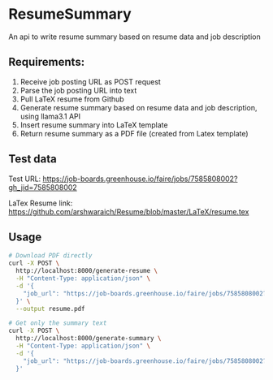 # ResumeSummary
 An api to write resume summary based on resume data and job description

## Requirements:

1. Receive job posting URL as POST request
2. Parse the job posting URL into text
3. Pull LaTeX resume from Github
4. Generate resume summary based on resume data and job description, using llama3.1 API
5. Insert resume summary into LaTeX template
6. Return resume summary as a PDF file (created from Latex template)


## Test data

Test URL: https://job-boards.greenhouse.io/faire/jobs/7585808002?gh_jid=7585808002

LaTex Resume link: https://github.com/arshwaraich/Resume/blob/master/LaTeX/resume.tex

## Usage

```bash
# Download PDF directly
curl -X POST \
  http://localhost:8000/generate-resume \
  -H "Content-Type: application/json" \
  -d '{
    "job_url": "https://job-boards.greenhouse.io/faire/jobs/7585808002?gh_jid=7585808002"
  }' \
  --output resume.pdf

# Get only the summary text
curl -X POST \
  http://localhost:8000/generate-summary \
  -H "Content-Type: application/json" \
  -d '{
    "job_url": "https://job-boards.greenhouse.io/faire/jobs/7585808002?gh_jid=7585808002"
  }'
```